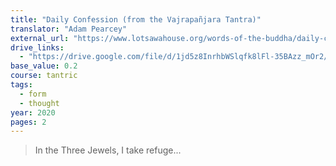 ```yaml
---
title: "Daily Confession (from the Vajrapañjara Tantra)"
translator: "Adam Pearcey"
external_url: "https://www.lotsawahouse.org/words-of-the-buddha/daily-confession-from-vajrapanjara"
drive_links:
  - "https://drive.google.com/file/d/1jd5z8InrhbWSlqfk8lFl-35BAzz_mOr2/view?usp=drivesdk"
base_value: 0.2
course: tantric
tags:
  - form
  - thought
year: 2020
pages: 2
---
```


> In the Three Jewels, I take refuge...

